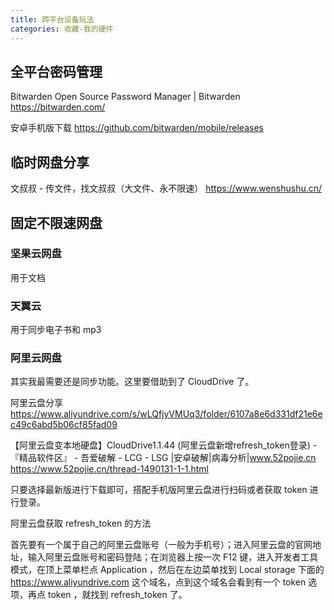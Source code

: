 ```yaml
---
title: 跨平台设备玩法
categories: 收藏-我的硬件
---
```


## 全平台密码管理

Bitwarden Open Source Password Manager | Bitwarden
<https://bitwarden.com/>

安卓手机版下载
<https://github.com/bitwarden/mobile/releases>

## 临时网盘分享

文叔叔 - 传文件，找文叔叔（大文件、永不限速）
<https://www.wenshushu.cn/>

## 固定不限速网盘

### 坚果云网盘

用于文档

### 天翼云

用于同步电子书和 mp3

### 阿里云网盘

其实我最需要还是同步功能。这里要借助到了 CloudDrive 了。

阿里云盘分享
<https://www.aliyundrive.com/s/wLQfjyVMUq3/folder/6107a8e6d331df21e6ec49c6abd5b06cf85fad09>

【阿里云盘变本地硬盘】CloudDrive1.1.44 (阿里云盘新增refresh_token登录) - 『精品软件区』 - 吾爱破解 - LCG - LSG |安卓破解|病毒分析|www.52pojie.cn
<https://www.52pojie.cn/thread-1490131-1-1.html>

只要选择最新版进行下载即可，搭配手机版阿里云盘进行扫码或者获取 token 进行登录。

阿里云盘获取 refresh_token 的方法

首先要有一个属于自己的阿里云盘账号（一般为手机号）；进入阿里云盘的官网地址，输入阿里云盘账号和密码登陆；在浏览器上按一次 F12 键，进入开发者工具模式，在顶上菜单栏点 Application ，然后在左边菜单找到 Local storage 下面的 <https://www.aliyundrive.com> 这个域名，点到这个域名会看到有一个 token 选项，再点 token ，就找到 refresh_token 了。
